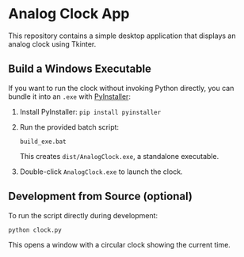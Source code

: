 # Analog Clock App

This repository contains a simple desktop application that displays an analog clock using Tkinter.

## Build a Windows Executable
If you want to run the clock without invoking Python directly, you can bundle it into an `.exe` with [PyInstaller](https://pyinstaller.org/):

1. Install PyInstaller: `pip install pyinstaller`
2. Run the provided batch script:

   ```
   build_exe.bat
   ```

   This creates `dist/AnalogClock.exe`, a standalone executable.
3. Double-click `AnalogClock.exe` to launch the clock.

## Development from Source (optional)
To run the script directly during development:

```
python clock.py
```

This opens a window with a circular clock showing the current time.
